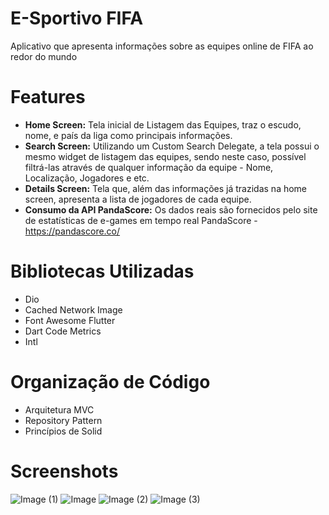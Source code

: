 # E-Sportivo FIFA

Aplicativo que apresenta informações sobre as equipes online de FIFA ao redor do mundo

# Features
- **Home Screen:** Tela inicial de Listagem das Equipes, traz o escudo, nome, e país da liga como principais informações.
- **Search Screen:** Utilizando um Custom Search Delegate, a tela possui o mesmo widget de listagem das equipes, sendo neste caso, possível filtrá-las através de qualquer informação da equipe - Nome, Localização, Jogadores e etc.
- **Details Screen:** Tela que, além das informações já trazidas na home screen, apresenta a lista de jogadores de cada equipe.
- **Consumo da API PandaScore:** Os dados reais são fornecidos pelo site de estatísticas de e-games em tempo real PandaScore - https://pandascore.co/

# Bibliotecas Utilizadas
- Dio
- Cached Network Image
- Font Awesome Flutter
- Dart Code Metrics
- Intl

# Organização de Código
- Arquitetura MVC
- Repository Pattern
- Princípios de Solid

# Screenshots

![Image (1)](https://user-images.githubusercontent.com/55294557/180583462-dbff2a1c-5127-4dec-ace2-8a05dfd9f001.jpg)
![Image](https://user-images.githubusercontent.com/55294557/180583436-823b4dcc-92c4-4c6e-ad8f-63ebf9ef81ca.jpg)
![Image (2)](https://user-images.githubusercontent.com/55294557/180583525-e3bf2d9d-a39a-4037-a675-c90da620b54f.jpg)
![Image (3)](https://user-images.githubusercontent.com/55294557/180583543-68f7ac19-e733-4331-8781-209714e0bbc8.jpg)
